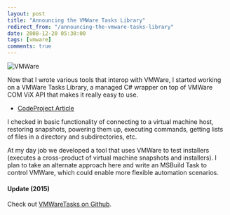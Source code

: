 ```yaml
---
layout: post
title: "Announcing the VMWare Tasks Library"
redirect_from: "/announcing-the-vmware-tasks-library"
date: 2008-12-20 05:30:00
tags: [vmware]
comments: true
---
```

![VMWare](http://www.codeproject.com/KB/library/VMWareTasks/VMWareLogo.jpg)

Now that I wrote various tools that interop with VMWare, I started working on a VMWare Tasks Library, a managed C# wrapper on top of VMWare COM ViX API that makes it really easy to use.

- [CodeProject Article](http://www.codeproject.com/KB/library/VMWareTasks.aspx)

I checked in basic functionality of connecting to a virtual machine host, restoring snapshots, powering them up, executing commands, getting lists of files in a directory and subdirectories, etc.

At my day job we developed a tool that uses VMWare to test installers (executes a cross-product of virtual machine snapshots and installers). I plan to take an alternate approach here and write an MSBuild Task to control VMWare, which could enable more flexible automation scenarios.

#### Update (2015)

Check out [VMWareTasks on Github](https://github.com/dblock/vmwaretasks).
